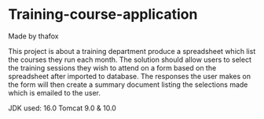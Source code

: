 # Training-course-application
Made by thafox 

This project is about a training department produce a spreadsheet which list the courses they run each month.
The solution should allow users to select the training sessions they wish to attend on a form based on the spreadsheet after imported to database.
The responses the user makes on the form will then create a summary document listing the selections made which is emailed to the user.


JDK used: 16.0
Tomcat 9.0 & 10.0

